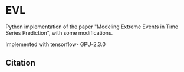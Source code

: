 # EVL
Python implementation of the paper "Modeling Extreme Events in Time Series Prediction", with some modifications.

Implemented with tensorflow-
GPU-2.3.0 

## Citation

